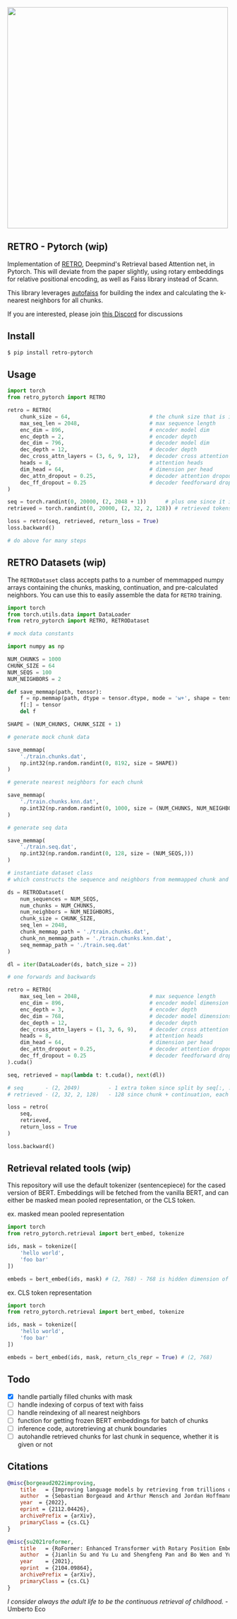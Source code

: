 <img src="./RETRO.png" width="500px"></img>

## RETRO - Pytorch (wip)

Implementation of <a href="https://arxiv.org/abs/2112.04426">RETRO</a>, Deepmind's Retrieval based Attention net, in Pytorch. This will deviate from the paper slightly, using rotary embeddings for relative positional encoding, as well as Faiss library instead of Scann.

This library leverages <a href="https://github.com/criteo/autofaiss">autofaiss</a> for building the index and calculating the k-nearest neighbors for all chunks.

If you are interested, please join <a href="https://discord.gg/3AvcJfbEBd">this Discord</a> for discussions

## Install

```bash
$ pip install retro-pytorch
````

## Usage

```python
import torch
from retro_pytorch import RETRO

retro = RETRO(
    chunk_size = 64,                         # the chunk size that is indexed and retrieved (needed for proper relative positions as well as causal chunked cross attention)
    max_seq_len = 2048,                      # max sequence length
    enc_dim = 896,                           # encoder model dim
    enc_depth = 2,                           # encoder depth
    dec_dim = 796,                           # decoder model dim
    dec_depth = 12,                          # decoder depth
    dec_cross_attn_layers = (3, 6, 9, 12),   # decoder cross attention layers (with causal chunk cross attention)
    heads = 8,                               # attention heads
    dim_head = 64,                           # dimension per head
    dec_attn_dropout = 0.25,                 # decoder attention dropout
    dec_ff_dropout = 0.25                    # decoder feedforward dropout
)

seq = torch.randint(0, 20000, (2, 2048 + 1))      # plus one since it is split into input and labels for training
retrieved = torch.randint(0, 20000, (2, 32, 2, 128)) # retrieved tokens - (batch, num chunks, num retrieved neighbors, retrieved chunk with continuation)

loss = retro(seq, retrieved, return_loss = True)
loss.backward()

# do above for many steps
```

## RETRO Datasets (wip)

The `RETRODataset` class accepts paths to a number of memmapped numpy arrays containing the chunks, masking, continuation, and pre-calculated neighbors. You can use this to easily assemble the data for `RETRO` training.


```python
import torch
from torch.utils.data import DataLoader
from retro_pytorch import RETRO, RETRODataset

# mock data constants

import numpy as np

NUM_CHUNKS = 1000
CHUNK_SIZE = 64
NUM_SEQS = 100
NUM_NEIGHBORS = 2

def save_memmap(path, tensor):
    f = np.memmap(path, dtype = tensor.dtype, mode = 'w+', shape = tensor.shape)
    f[:] = tensor
    del f

SHAPE = (NUM_CHUNKS, CHUNK_SIZE + 1)

# generate mock chunk data

save_memmap(
    './train.chunks.dat',
    np.int32(np.random.randint(0, 8192, size = SHAPE))
)

# generate nearest neighbors for each chunk

save_memmap(
    './train.chunks.knn.dat',
    np.int32(np.random.randint(0, 1000, size = (NUM_CHUNKS, NUM_NEIGHBORS)))
)

# generate seq data

save_memmap(
    './train.seq.dat',
    np.int32(np.random.randint(0, 128, size = (NUM_SEQS,)))
)

# instantiate dataset class
# which constructs the sequence and neighbors from memmapped chunk and neighbor information

ds = RETRODataset(
    num_sequences = NUM_SEQS,
    num_chunks = NUM_CHUNKS,
    num_neighbors = NUM_NEIGHBORS,
    chunk_size = CHUNK_SIZE,
    seq_len = 2048,
    chunk_memmap_path = './train.chunks.dat',
    chunk_nn_memmap_path = './train.chunks.knn.dat',
    seq_memmap_path = './train.seq.dat'
)

dl = iter(DataLoader(ds, batch_size = 2))

# one forwards and backwards

retro = RETRO(
    max_seq_len = 2048,                      # max sequence length
    enc_dim = 896,                           # encoder model dimension
    enc_depth = 3,                           # encoder depth
    dec_dim = 768,                           # decoder model dimensions
    dec_depth = 12,                          # decoder depth
    dec_cross_attn_layers = (1, 3, 6, 9),    # decoder cross attention layers (with causal chunk cross attention)
    heads = 8,                               # attention heads
    dim_head = 64,                           # dimension per head
    dec_attn_dropout = 0.25,                 # decoder attention dropout
    dec_ff_dropout = 0.25                    # decoder feedforward dropout
).cuda()

seq, retrieved = map(lambda t: t.cuda(), next(dl))

# seq       - (2, 2049)         - 1 extra token since split by seq[:, :-1], seq[:, 1:]
# retrieved - (2, 32, 2, 128)   - 128 since chunk + continuation, each 64 tokens

loss = retro(
    seq,
    retrieved,
    return_loss = True
)

loss.backward()

```

## Retrieval related tools (wip)

This repository will use the default tokenizer (sentencepiece) for the cased version of BERT. Embeddings will be fetched from the vanilla BERT, and can either be masked mean pooled representation, or the CLS token.

ex. masked mean pooled representation

```python
import torch
from retro_pytorch.retrieval import bert_embed, tokenize

ids, mask = tokenize([
    'hello world',
    'foo bar'
])

embeds = bert_embed(ids, mask) # (2, 768) - 768 is hidden dimension of BERT
```

ex. CLS token representation


```python
import torch
from retro_pytorch.retrieval import bert_embed, tokenize

ids, mask = tokenize([
    'hello world',
    'foo bar'
])

embeds = bert_embed(ids, mask, return_cls_repr = True) # (2, 768)
```

## Todo

- [x] handle partially filled chunks with mask
- [ ] handle indexing of corpus of text with faiss
- [ ] handle reindexing of all nearest neighbors
- [ ] function for getting frozen BERT embeddings for batch of chunks
- [ ] inference code, autoretrieving at chunk boundaries
- [ ] autohandle retrieved chunks for last chunk in sequence, whether it is given or not

## Citations

```bibtex
@misc{borgeaud2022improving,
    title   = {Improving language models by retrieving from trillions of tokens}, 
    author  = {Sebastian Borgeaud and Arthur Mensch and Jordan Hoffmann and Trevor Cai and Eliza Rutherford and Katie Millican and George van den Driessche and Jean-Baptiste Lespiau and Bogdan Damoc and Aidan Clark and Diego de Las Casas and Aurelia Guy and Jacob Menick and Roman Ring and Tom Hennigan and Saffron Huang and Loren Maggiore and Chris Jones and Albin Cassirer and Andy Brock and Michela Paganini and Geoffrey Irving and Oriol Vinyals and Simon Osindero and Karen Simonyan and Jack W. Rae and Erich Elsen and Laurent Sifre},
    year  = {2022},
    eprint = {2112.04426},
    archivePrefix = {arXiv},
    primaryClass = {cs.CL}
}
```

```bibtex
@misc{su2021roformer,
    title   = {RoFormer: Enhanced Transformer with Rotary Position Embedding},
    author  = {Jianlin Su and Yu Lu and Shengfeng Pan and Bo Wen and Yunfeng Liu},
    year    = {2021},
    eprint  = {2104.09864},
    archivePrefix = {arXiv},
    primaryClass = {cs.CL}
}
```

*I consider always the adult life to be the continuous retrieval of childhood.* - Umberto Eco
